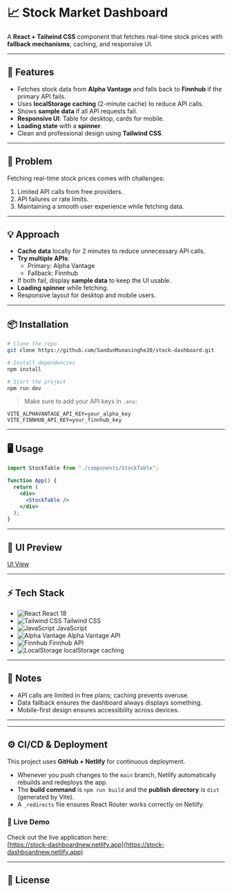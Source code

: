 # 📈 Stock Market Dashboard

A **React + Tailwind CSS** component that fetches real-time stock prices with **fallback mechanisms**, caching, and responsive UI.

---

## 🚀 Features

- Fetches stock data from **Alpha Vantage** and falls back to **Finnhub** if the primary API fails.
- Uses **localStorage caching** (2-minute cache) to reduce API calls.
- Shows **sample data** if all API requests fail.
- **Responsive UI**: Table for desktop, cards for mobile.
- **Loading state** with a **spinner**.
- Clean and professional design using **Tailwind CSS**.

---

## 🧩 Problem

Fetching real-time stock prices comes with challenges:

1. Limited API calls from free providers.
2. API failures or rate limits.
3. Maintaining a smooth user experience while fetching data.

---

## 💡 Approach

- **Cache data** locally for 2 minutes to reduce unnecessary API calls.
- **Try multiple APIs**:
  - Primary: Alpha Vantage
  - Fallback: Finnhub
- If both fail, display **sample data** to keep the UI usable.
- **Loading spinner** while fetching.
- Responsive layout for desktop and mobile users.

---

## 📦 Installation

```bash
# Clone the repo
git clone https://github.com/SandunMunasinghe20/stock-dashboard.git

# Install dependencies
npm install

# Start the project
npm run dev
````

> Make sure to add your API keys in `.env`:

```env
VITE_ALPHAVANTAGE_API_KEY=your_alpha_key
VITE_FINNHUB_API_KEY=your_finnhub_key
```

---

## 🖥️ Usage

```jsx
import StockTable from "./components/StockTable";

function App() {
  return (
    <div>
      <StockTable />
    </div>
  );
}
```

---

## 🎨 UI Preview
[UI View](./screenshots/UI.png) 

---

## ⚡ Tech Stack

* ![React](https://img.shields.io/badge/React-18-61DAFB?logo=react&logoColor=white) React 18
* ![Tailwind CSS](https://img.shields.io/badge/TailwindCSS-3.3-blue?logo=tailwind-css&logoColor=white) Tailwind CSS
* ![JavaScript](https://img.shields.io/badge/JavaScript-ES6-F7DF1E?logo=javascript&logoColor=black) JavaScript
* ![Alpha Vantage](https://img.shields.io/badge/AlphaVantage-API-0f4c81?logo=alphavantage&logoColor=white) Alpha Vantage API
* ![Finnhub](https://img.shields.io/badge/Finnhub-API-00bcd4?logo=finnhub&logoColor=white) Finnhub API
* ![LocalStorage](https://img.shields.io/badge/LocalStorage-HTML5-orange?logo=html5&logoColor=white) localStorage caching

---

## 📝 Notes

* API calls are limited in free plans; caching prevents overuse.
* Data fallback ensures the dashboard always displays something.
* Mobile-first design ensures accessibility across devices.

---

---

## ⚙️ CI/CD & Deployment

This project uses **GitHub + Netlify** for continuous deployment.  

- Whenever you push changes to the `main` branch, Netlify automatically rebuilds and redeploys the app.
- The **build command** is `npm run build` and the **publish directory** is `dist` (generated by Vite).
- A `_redirects` file ensures React Router works correctly on Netlify.

### 🔗 Live Demo

Check out the live application here:  
[https://stock-dashboardnew.netlify.app](https://stock-dashboardnew.netlify.app)


---

## 📜 License



